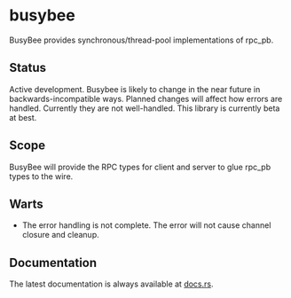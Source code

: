 busybee
=======

BusyBee provides synchronous/thread-pool implementations of rpc_pb.

Status
------

Active development.  Busybee is likely to change in the near future in backwards-incompatible ways.  Planned changes
will affect how errors are handled.  Currently they are not well-handled.  This library is currently beta at best.

Scope
-----

BusyBee will provide the RPC types for client and server to glue rpc_pb types to the wire.

Warts
-----

- The error handling is not complete.  The error will not cause channel closure and cleanup.

Documentation
-------------

The latest documentation is always available at [docs.rs](https://docs.rs/busybee/latest/busybee/).
